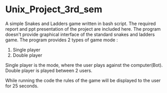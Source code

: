 # Unix_Project_3rd_sem
A simple Snakes and Ladders game written in bash script. 
The required report and ppt presentation of the project are included here.
The program doesn't provide graphical interface of the standard snakes and ladders game.
The program provides 2 types of game mode :
1. Single player 
2. Double player

Single player is the mode, where the user plays against the computer(Bot).
Double player is played between 2 users.

While running the code the rules of the game will be displayed to the user for 25 seconds.
